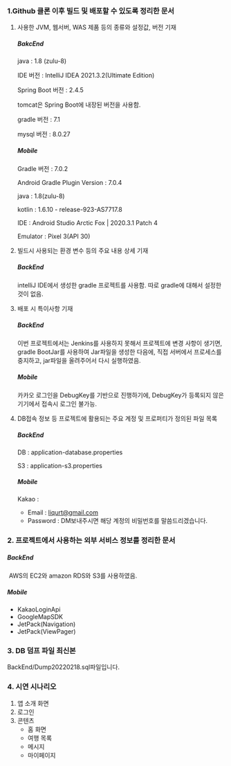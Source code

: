 ### 1.Github 클론 이후 빌드 및 배포할 수 있도록 정리한 문서

1) 사용한 JVM, 웹서버, WAS 제품 등의 종류와 설정값, 버전 기재

   ##### BakcEnd

   java : 1.8 (zulu-8)

   IDE 버전 : IntelliJ IDEA 2021.3.2(Ultimate Edition)

   Spring Boot 버전 : 2.4.5

   tomcat은 Spring Boot에 내장된 버전을 사용함.

   gradle 버전 : 7.1

   mysql 버전 :  8.0.27

   ##### Mobile

   Gradle 버전 : 7.0.2
   
   Android Gradle Plugin Version : 7.0.4

   java : 1.8(zulu-8)

   kotlin : 1.6.10 - release-923-AS7717.8

   IDE : Android Studio Arctic Fox | 2020.3.1 Patch 4

   Emulator : Pixel 3(API 30)

   

2) 빌드시 사용되는 환경 변수 등의 주요 내용 상세 기재

   ##### BackEnd

   intelliJ IDE에서 생성한 gradle 프로젝트를 사용함. 따로 gradle에 대해서 설정한 것이 없음.

3) 배포 시 특이사항 기재

   ##### BackEnd 

   이번 프로젝트에서는 Jenkins를 사용하지 못해서 프로젝트에 변경 사항이 생기면, gradle BootJar를 사용하여 Jar파일을 생성한 다음에, 직접 서버에서 프로세스를 중지하고, jar파일을 올려주어서 다시 실행하였음.

   ##### Mobile

   카카오 로그인을 DebugKey를 기반으로 진행하기에, DebugKey가 등록되지 않은 기기에서 접속시 로그인 불가능.

4) DB접속 정보 등 프로젝트에 활용되는 주요 계정 및 프로퍼티가 정의된 파일 목록 

   ##### BackEnd

   DB : application-database.properties
   
   S3 : application-s3.properties
   
   ##### Mobile

   Kakao : 
   - Email : liqurt@gmail.com
   - Password : DM보내주시면 해당 계정의 비밀번호를 말씀드리겠습니다.

### 2. 프로젝트에서 사용하는 외부 서비스 정보를 정리한 문서

##### 	BackEnd

​	AWS의 EC2와 amazon RDS와 S3를 사용하였음.

#####    Mobile

  - KakaoLoginApi
  - GoogleMapSDK
  - JetPack(Navigation)
  - JetPack(ViewPager)

### 3. DB 덤프 파일 최신본
BackEnd/Dump20220218.sql파일입니다.

### 4. 시연 시나리오
1. 앱 소개 화면
2. 로그인
3. 콘텐츠
   - 홈 화면
   - 여행 목록
   - 메시지
   - 마이페이지


